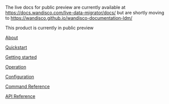 The live docs for public preview are currently available at https://docs.wandisco.com/live-data-migrator/docs/ but are shortly moving to https://wandisco.github.io/wandisco-documentation-ldm/

This product is currently in public preview

[About](about.md)

[Quickstart](quickstart.md)

[Getting started](getting-started.md)

[Operation](operation.md)

[Configuration](configuration.md)

[Command Reference](command-reference.md)

[API Reference](api-reference.md)
